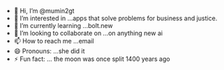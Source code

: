 - 👋 Hi, I’m @mumin2gt
- 👀 I’m interested in ...apps that solve problems for business and justice.
- 🌱 I’m currently learning ...bolt.new 
- 💞️ I’m looking to collaborate on ...on anything new ai
- 📫 How to reach me ...email 
- 😄 Pronouns: ...she did it
- ⚡ Fun fact: ... the moon was once split 1400 years ago  

<!---
mumin2gt/mumin2gt is a ✨ special ✨ repository because its `README.md` (this file) appears on your GitHub profile.
You can click the Preview link to take a look at your changes.
--->
